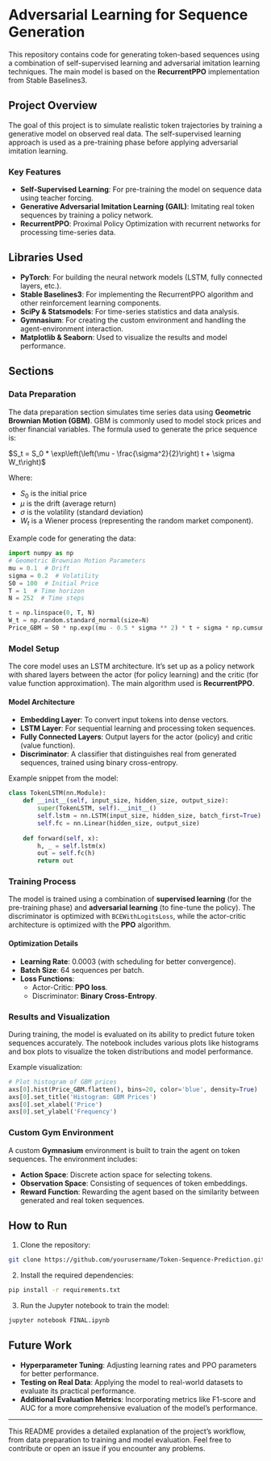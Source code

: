 
# Adversarial Learning for Sequence Generation

This repository contains code for generating token-based sequences using a combination of self-supervised learning and adversarial imitation learning techniques. The main model is based on the **RecurrentPPO** implementation from Stable Baselines3.

## Project Overview

The goal of this project is to simulate realistic token trajectories by training a generative model on observed real data. The self-supervised learning approach is used as a pre-training phase before applying adversarial imitation learning.

### Key Features

- **Self-Supervised Learning**: For pre-training the model on sequence data using teacher forcing.
- **Generative Adversarial Imitation Learning (GAIL)**: Imitating real token sequences by training a policy network.
- **RecurrentPPO**: Proximal Policy Optimization with recurrent networks for processing time-series data.

## Libraries Used

- **PyTorch**: For building the neural network models (LSTM, fully connected layers, etc.).
- **Stable Baselines3**: For implementing the RecurrentPPO algorithm and other reinforcement learning components.
- **SciPy & Statsmodels**: For time-series statistics and data analysis.
- **Gymnasium**: For creating the custom environment and handling the agent-environment interaction.
- **Matplotlib & Seaborn**: Used to visualize the results and model performance.

## Sections

### Data Preparation

The data preparation section simulates time series data using **Geometric Brownian Motion (GBM)**. GBM is commonly used to model stock prices and other financial variables. The formula used to generate the price sequence is:

$S_t = S_0 * \exp\left(\left(\mu - \frac{\sigma^2}{2}\right) t + \sigma W_t\right)$

Where:
- $S_0$ is the initial price
- $\mu$ is the drift (average return)
- $\sigma$ is the volatility (standard deviation)
- $W_t$ is a Wiener process (representing the random market component).

Example code for generating the data:

```python
import numpy as np
# Geometric Brownian Motion Parameters
mu = 0.1  # Drift
sigma = 0.2  # Volatility
S0 = 100  # Initial Price
T = 1  # Time horizon
N = 252  # Time steps

t = np.linspace(0, T, N)
W_t = np.random.standard_normal(size=N)
Price_GBM = S0 * np.exp((mu - 0.5 * sigma ** 2) * t + sigma * np.cumsum(W_t))
```

### Model Setup

The core model uses an LSTM architecture. It’s set up as a policy network with shared layers between the actor (for policy learning) and the critic (for value function approximation). The main algorithm used is **RecurrentPPO**.

#### Model Architecture

- **Embedding Layer**: To convert input tokens into dense vectors.
- **LSTM Layer**: For sequential learning and processing token sequences.
- **Fully Connected Layers**: Output layers for the actor (policy) and critic (value function).
- **Discriminator**: A classifier that distinguishes real from generated sequences, trained using binary cross-entropy.

Example snippet from the model:

```python
class TokenLSTM(nn.Module):
    def __init__(self, input_size, hidden_size, output_size):
        super(TokenLSTM, self).__init__()
        self.lstm = nn.LSTM(input_size, hidden_size, batch_first=True)
        self.fc = nn.Linear(hidden_size, output_size)
    
    def forward(self, x):
        h, _ = self.lstm(x)
        out = self.fc(h)
        return out
```

### Training Process

The model is trained using a combination of **supervised learning** (for the pre-training phase) and **adversarial learning** (to fine-tune the policy). The discriminator is optimized with `BCEWithLogitsLoss`, while the actor-critic architecture is optimized with the **PPO** algorithm.

#### Optimization Details

- **Learning Rate**: 0.0003 (with scheduling for better convergence).
- **Batch Size**: 64 sequences per batch.
- **Loss Functions**:
    - Actor-Critic: **PPO loss**.
    - Discriminator: **Binary Cross-Entropy**.

### Results and Visualization

During training, the model is evaluated on its ability to predict future token sequences accurately. The notebook includes various plots like histograms and box plots to visualize the token distributions and model performance.

Example visualization:

```python
# Plot histogram of GBM prices
axs[0].hist(Price_GBM.flatten(), bins=20, color='blue', density=True)
axs[0].set_title('Histogram: GBM Prices')
axs[0].set_xlabel('Price')
axs[0].set_ylabel('Frequency')
```

### Custom Gym Environment

A custom **Gymnasium** environment is built to train the agent on token sequences. The environment includes:
- **Action Space**: Discrete action space for selecting tokens.
- **Observation Space**: Consisting of sequences of token embeddings.
- **Reward Function**: Rewarding the agent based on the similarity between generated and real token sequences.

## How to Run

1. Clone the repository:
```bash
git clone https://github.com/yourusername/Token-Sequence-Prediction.git
```
2. Install the required dependencies:
```bash
pip install -r requirements.txt
```
3. Run the Jupyter notebook to train the model:
```bash
jupyter notebook FINAL.ipynb
```

## Future Work

- **Hyperparameter Tuning**: Adjusting learning rates and PPO parameters for better performance.
- **Testing on Real Data**: Applying the model to real-world datasets to evaluate its practical performance.
- **Additional Evaluation Metrics**: Incorporating metrics like F1-score and AUC for a more comprehensive evaluation of the model’s performance.

---

This README provides a detailed explanation of the project’s workflow, from data preparation to training and model evaluation. Feel free to contribute or open an issue if you encounter any problems.
